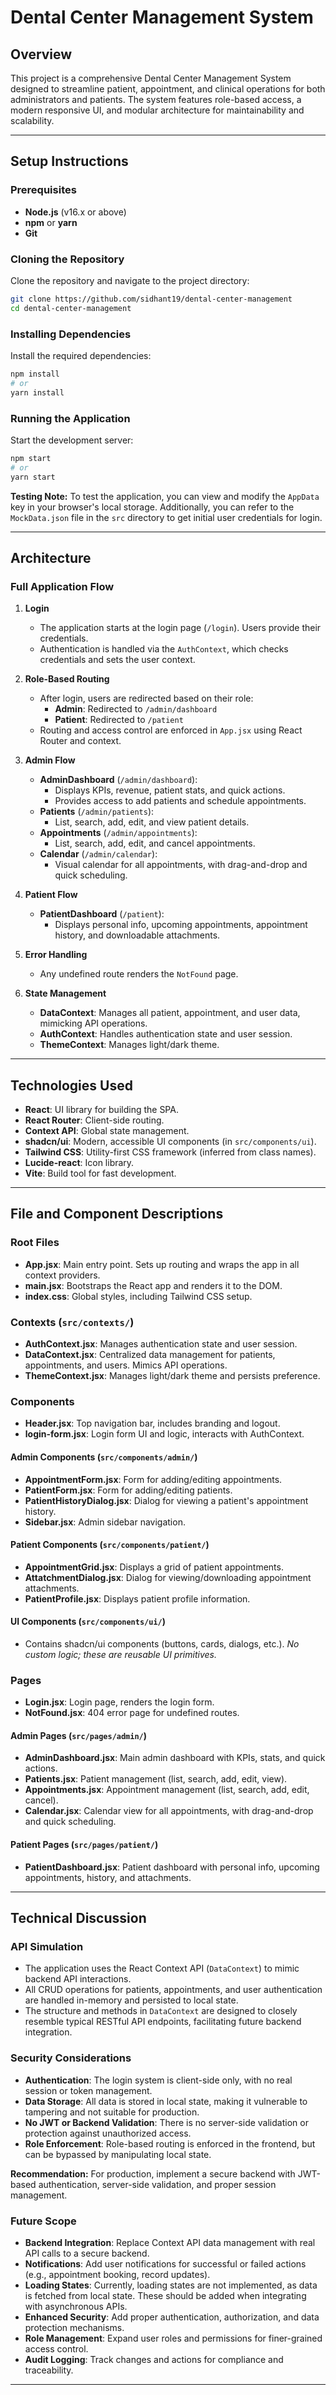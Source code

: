 # Dental Center Management System

## Overview

This project is a comprehensive Dental Center Management System designed to streamline patient, appointment, and clinical operations for both administrators and patients. The system features role-based access, a modern responsive UI, and modular architecture for maintainability and scalability.

---

## Setup Instructions

### Prerequisites
- **Node.js** (v16.x or above)
- **npm** or **yarn**
- **Git**

### Cloning the Repository
Clone the repository and navigate to the project directory:

```bash
git clone https://github.com/sidhant19/dental-center-management
cd dental-center-management
```

### Installing Dependencies
Install the required dependencies:

```bash
npm install
# or
yarn install
```

### Running the Application
Start the development server:

```bash
npm start
# or
yarn start
```

**Testing Note:**
To test the application, you can view and modify the `AppData` key in your browser's local storage. Additionally, you can refer to the `MockData.json` file in the `src` directory to get initial user credentials for login.

---

## Architecture

### Full Application Flow

1. **Login**  
   - The application starts at the login page (`/login`). Users provide their credentials.
   - Authentication is handled via the `AuthContext`, which checks credentials and sets the user context.

2. **Role-Based Routing**  
   - After login, users are redirected based on their role:
     - **Admin**: Redirected to `/admin/dashboard`
     - **Patient**: Redirected to `/patient`
   - Routing and access control are enforced in `App.jsx` using React Router and context.

3. **Admin Flow**  
   - **AdminDashboard** (`/admin/dashboard`):  
     - Displays KPIs, revenue, patient stats, and quick actions.
     - Provides access to add patients and schedule appointments.
   - **Patients** (`/admin/patients`):  
     - List, search, add, edit, and view patient details.
   - **Appointments** (`/admin/appointments`):  
     - List, search, add, edit, and cancel appointments.
   - **Calendar** (`/admin/calendar`):  
     - Visual calendar for all appointments, with drag-and-drop and quick scheduling.

4. **Patient Flow**  
   - **PatientDashboard** (`/patient`):  
     - Displays personal info, upcoming appointments, appointment history, and downloadable attachments.

5. **Error Handling**  
   - Any undefined route renders the `NotFound` page.

6. **State Management**  
   - **DataContext**: Manages all patient, appointment, and user data, mimicking API operations.
   - **AuthContext**: Handles authentication state and user session.
   - **ThemeContext**: Manages light/dark theme.

---

## Technologies Used

- **React**: UI library for building the SPA.
- **React Router**: Client-side routing.
- **Context API**: Global state management.
- **shadcn/ui**: Modern, accessible UI components (in `src/components/ui`).
- **Tailwind CSS**: Utility-first CSS framework (inferred from class names).
- **Lucide-react**: Icon library.
- **Vite**: Build tool for fast development.

---

## File and Component Descriptions

### Root Files
- **App.jsx**: Main entry point. Sets up routing and wraps the app in all context providers.
- **main.jsx**: Bootstraps the React app and renders it to the DOM.
- **index.css**: Global styles, including Tailwind CSS setup.

### Contexts (`src/contexts/`)
- **AuthContext.jsx**: Manages authentication state and user session.
- **DataContext.jsx**: Centralized data management for patients, appointments, and users. Mimics API operations.
- **ThemeContext.jsx**: Manages light/dark theme and persists preference.

### Components
- **Header.jsx**: Top navigation bar, includes branding and logout.
- **login-form.jsx**: Login form UI and logic, interacts with AuthContext.

#### Admin Components (`src/components/admin/`)
- **AppointmentForm.jsx**: Form for adding/editing appointments.
- **PatientForm.jsx**: Form for adding/editing patients.
- **PatientHistoryDialog.jsx**: Dialog for viewing a patient's appointment history.
- **Sidebar.jsx**: Admin sidebar navigation.

#### Patient Components (`src/components/patient/`)
- **AppointmentGrid.jsx**: Displays a grid of patient appointments.
- **AttatchmentDialog.jsx**: Dialog for viewing/downloading appointment attachments.
- **PatientProfile.jsx**: Displays patient profile information.

#### UI Components (`src/components/ui/`)
- Contains shadcn/ui components (buttons, cards, dialogs, etc.).
  *No custom logic; these are reusable UI primitives.*

### Pages
- **Login.jsx**: Login page, renders the login form.
- **NotFound.jsx**: 404 error page for undefined routes.

#### Admin Pages (`src/pages/admin/`)
- **AdminDashboard.jsx**: Main admin dashboard with KPIs, stats, and quick actions.
- **Patients.jsx**: Patient management (list, search, add, edit, view).
- **Appointments.jsx**: Appointment management (list, search, add, edit, cancel).
- **Calendar.jsx**: Calendar view for all appointments, with drag-and-drop and quick scheduling.

#### Patient Pages (`src/pages/patient/`)
- **PatientDashboard.jsx**: Patient dashboard with personal info, upcoming appointments, history, and attachments.

---

## Technical Discussion

### API Simulation
- The application uses the React Context API (`DataContext`) to mimic backend API interactions.
- All CRUD operations for patients, appointments, and user authentication are handled in-memory and persisted to local state.
- The structure and methods in `DataContext` are designed to closely resemble typical RESTful API endpoints, facilitating future backend integration.

### Security Considerations
- **Authentication**: The login system is client-side only, with no real session or token management.
- **Data Storage**: All data is stored in local state, making it vulnerable to tampering and not suitable for production.
- **No JWT or Backend Validation**: There is no server-side validation or protection against unauthorized access.
- **Role Enforcement**: Role-based routing is enforced in the frontend, but can be bypassed by manipulating local state.

**Recommendation:** For production, implement a secure backend with JWT-based authentication, server-side validation, and proper session management.

### Future Scope
- **Backend Integration**: Replace Context API data management with real API calls to a secure backend.
- **Notifications**: Add user notifications for successful or failed actions (e.g., appointment booking, record updates).
- **Loading States**: Currently, loading states are not implemented, as data is fetched from local state. These should be added when integrating with asynchronous APIs.
- **Enhanced Security**: Add proper authentication, authorization, and data protection mechanisms.
- **Role Management**: Expand user roles and permissions for finer-grained access control.
- **Audit Logging**: Track changes and actions for compliance and traceability.

---
